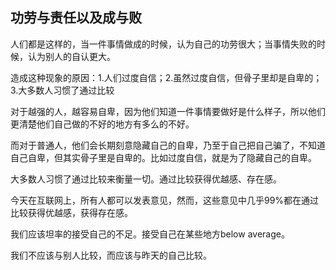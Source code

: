 ## 功劳与责任以及成与败

人们都是这样的，当一件事情做成的时候，认为自己的功劳很大；当事情失败的时候，认为别人的自认更大。

造成这种现象的原因：1.人们过度自信；2.虽然过度自信，但骨子里却是自卑的；3.大多数人习惯了通过比较

对于越强的人，越容易自卑，因为他们知道一件事情要做好是什么样子，所以他们更清楚他们自己做的不好的地方有多么的不好。

而对于普通人，他们会长期刻意隐藏自己的自卑，乃至于自己把自己骗了，不知道自己自卑，但其实骨子里是自卑的。比如过度自信，就是为了隐藏自己的自卑。

大多数人习惯了通过比较来衡量一切。通过比较获得优越感、存在感。

今天在互联网上，所有人都可以发表意见，然而，这些意见中几乎99%都在通过比较获得优越感，获得存在感。

我们应该坦率的接受自己的不足。接受自己在某些地方below average。

我们不应该与别人比较，而应该与昨天的自己比较。

